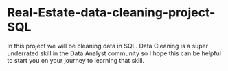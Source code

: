 # Real-Estate-data-cleaning-project-SQL

In this project we will be cleaning data in SQL. Data Cleaning is a super underrated skill in the Data Analyst community so I hope this can be helpful to start you on your journey to learning that skill.
